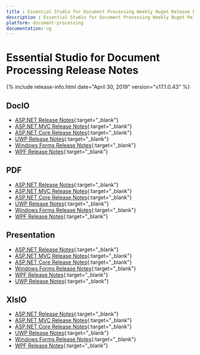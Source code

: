 ```yaml
---
title : Essential Studio for Document Processing Weekly Nuget Release Release Notes  
description : Essential Studio for Document Processing Weekly Nuget Release Release Notes  
platform: document-processing
documentation: ug
---
```


# Essential Studio for Document Processing  Release Notes  

{% include release-info.html date="April 30, 2019" version="v17.1.0.43" %} 

## DocIO

* [ASP.NET Release Notes](/aspnet/release-notes/v17.1.0.43#docio){:target="_blank"}
* [ASP.NET MVC Release Notes](/aspnetmvc/release-notes/v17.1.0.43#docio){:target="_blank"}
* [ASP.NET Core Release Notes](/aspnet-core/release-notes/v17.1.0.43#docio){:target="_blank"}
* [UWP Release Notes](/uwp/release-notes/v17.1.0.43#docio){:target="_blank"}
* [Windows Forms Release Notes](/windowsforms/release-notes/v17.1.0.43#docio){:target="_blank"}
* [WPF Release Notes](/wpf/release-notes/v17.1.0.43#docio){:target="_blank"}


## PDF

* [ASP.NET Release Notes](/aspnet/release-notes/v17.1.0.43#pdf){:target="_blank"}
* [ASP.NET MVC Release Notes](/aspnetmvc/release-notes/v17.1.0.43#pdf){:target="_blank"}
* [ASP.NET Core Release Notes](/aspnet-core/release-notes/v17.1.0.43#pdf){:target="_blank"}
* [UWP Release Notes](/uwp/release-notes/v17.1.0.43#pdf){:target="_blank"}
* [Windows Forms Release Notes](/windowsforms/release-notes/v17.1.0.43#pdf){:target="_blank"}
* [WPF Release Notes](/wpf/release-notes/v17.1.0.43#pdf){:target="_blank"}


## Presentation

* [ASP.NET Release Notes](/aspnet/release-notes/v17.1.0.43#presentation){:target="_blank"}
* [ASP.NET MVC Release Notes](/aspnetmvc/release-notes/v17.1.0.43#presentation){:target="_blank"}
* [ASP.NET Core Release Notes](/aspnet-core/release-notes/v17.1.0.43#presentation){:target="_blank"}
* [Windows Forms Release Notes](/windowsforms/release-notes/v17.1.0.43#presentation){:target="_blank"}
* [WPF Release Notes](/wpf/release-notes/v17.1.0.43#presentation){:target="_blank"}
* [UWP Release Notes](/uwp/release-notes/v17.1.0.43#presentation){:target="_blank"}


## XlsIO

* [ASP.NET Release Notes](/aspnet/release-notes/v17.1.0.43#xlsio){:target="_blank"}
* [ASP.NET MVC Release Notes](/aspnetmvc/release-notes/v17.1.0.43#xlsio){:target="_blank"}
* [ASP.NET Core Release Notes](/aspnet-core/release-notes/v17.1.0.43#xlsio){:target="_blank"}
* [UWP Release Notes](/uwp/release-notes/v17.1.0.43#xlsio){:target="_blank"}
* [Windows Forms Release Notes](/windowsforms/release-notes/v17.1.0.43#xlsio){:target="_blank"}
* [WPF Release Notes](/wpf/release-notes/v17.1.0.43#xlsio){:target="_blank"}